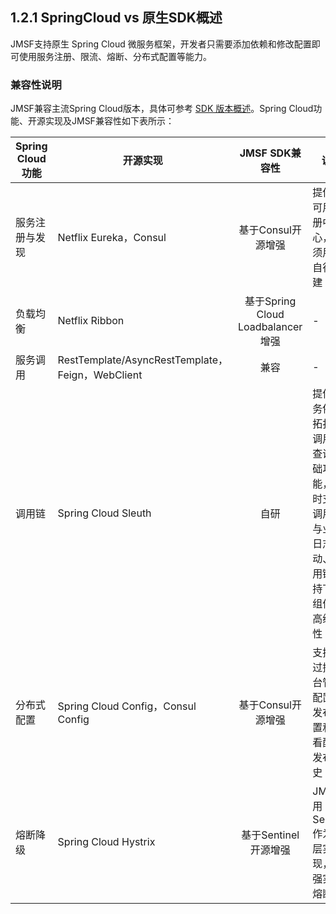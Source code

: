 ## 1.2.1 SpringCloud vs 原生SDK概述

JMSF支持原生 Spring Cloud 微服务框架，开发者只需要添加依赖和修改配置即可使用服务注册、限流、熔断、分布式配置等能力。

### 兼容性说明

JMSF兼容主流Spring Cloud版本，具体可参考 [SDK 版本概述](./section2/1.2.0-sdk-ban-ben-gai-shu.md)。Spring Cloud功能、开源实现及JMSF兼容性如下表所示：

| Spring Cloud 功能 | 开源实现                                         |          JMSF SDK兼容性           | 说明                                                         |
| ----------------- | ------------------------------------------------ | :-------------------------------: | ------------------------------------------------------------ |
| 服务注册与发现    | Netflix Eureka，Consul                           |        基于Consul开源增强         | 提供高可用注册中心，无须用户自行搭建                         |
| 负载均衡          | Netflix Ribbon                                   | 基于Spring Cloud Loadbalancer增强 | -                                                            |
| 服务调用          | RestTemplate/AsyncRestTemplate，Feign，WebClient |               兼容                | -                                                            |
| 调用链            | Spring Cloud Sleuth                              |               自研                | 提供服务依赖拓扑、调用链查询基础功能，同时支持调用链与业务日志联动、调用链支持下游组件等高级特性 |
| 分布式配置        | Spring Cloud Config，Consul Config               |        基于Consul开源增强         | 支持通过控制台管理配置，发布配置和查看配置发布历史           |
| 熔断降级          | Spring Cloud Hystrix                             |       基于Sentinel开源增强        | JMSF采用Sentinel作为底层实现，增强实现熔断                   |
